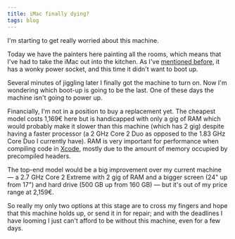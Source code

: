 ```yaml
---
title: iMac finally dying?
tags: blog
---
```


I'm starting to get really worried about this machine.

Today we have the painters here painting all the rooms, which means that I've had to take the iMac out into the kitchen. As I've [mentioned before](http://typechecked.net/a/about/wincent/weblog/archives/2007/08/involuntary_reb_13.php), it has a wonky power socket, and this time it didn't want to boot up.

Several minutes of jiggling later I finally got the machine to turn on. Now I'm wondering which boot-up is going to be the last. One of these days the machine isn't going to power up.

Financially, I'm not in a position to buy a replacement yet. The cheapest model costs 1,169€ here but is handicapped with only a gig of RAM which would probably make it slower than this machine (which has 2 gig) despite having a faster processor (a 2 GHz Core 2 Duo as opposed to the 1.83 GHz Core Duo I currently have). RAM is very important for performance when compiling code in [Xcode](http://typechecked.net/wiki/Xcode), mostly due to the amount of memory occupied by precompiled headers.

The top-end model would be a big improvement over my current machine — a 2.7 GHz Core 2 Extreme with 2 gig of RAM and a bigger screen (24" up from 17") and hard drive (500 GB up from 160 GB) — but it's out of my price range at 2,159€.

So really my only two options at this stage are to cross my fingers and hope that this machine holds up, or send it in for repair; and with the deadlines I have looming I just can't afford to be without this machine, even for a few days.
